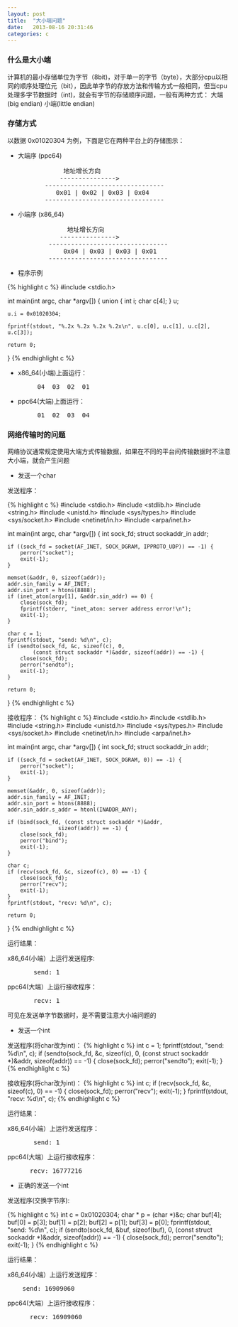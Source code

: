 ```yaml
---
layout: post
title:  "大小端问题"
date:   2013-08-16 20:31:46
categories: c
---
```


### 什么是大小端
计算机的最小存储单位为字节（8bit)，对于单一的字节（byte），大部分cpu以相同的顺序处理位元（bit），因此单字节的存放方法和传输方式一般相同，但当cpu处理多字节数据时（int)，就会有字节的存储顺序问题，一般有两种方式：  大端(big endian) 小端(little endian)

### 存储方式

以数据 0x01020304 为例，下面是它在两种平台上的存储图示：    

* 大端序 (ppc64)

<pre>
               地址增长方向
              --------------->
          --------------------------------
             0x01 | 0x02 | 0x03 | 0x04
          --------------------------------
</pre>

* 小端序 (x86_64)

<pre>
                地址增长方向
              --------------->
           --------------------------------
               0x04 | 0x03 | 0x03 | 0x01
           --------------------------------
</pre>

* 程序示例

{% highlight c %}
#include <stdio.h>

int main(int argc, char *argv[])
{
	union {
		int i;
		char c[4];
	} u;

	u.i = 0x01020304;

	fprintf(stdout, "%.2x %.2x %.2x %.2x\n", u.c[0], u.c[1], u.c[2], u.c[3]);

	return 0;
}
{% endhighlight c %}

* x86_64(小端)上面运行：

<pre>
        04  03  02  01
</pre>

* ppc64(大端)上面运行：

<pre>
        01  02  03  04
</pre>

### 网络传输时的问题    
网络协议通常规定使用大端方式传输数据，如果在不同的平台间传输数据时不注意大小端，就会产生问题

* 发送一个char

发送程序：

{% highlight c %}
#include <stdio.h>
#include <stdlib.h>
#include <string.h>
#include <unistd.h>
#include <sys/types.h>
#include <sys/socket.h>
#include <netinet/in.h>
#include <arpa/inet.h>

int main(int argc, char *argv[])
{
	int sock_fd;
	struct sockaddr_in addr;

	if ((sock_fd = socket(AF_INET, SOCK_DGRAM, IPPROTO_UDP)) == -1) {
		perror("socket");
		exit(-1);
	}

	memset(&addr, 0, sizeof(addr));
	addr.sin_family = AF_INET;
	addr.sin_port = htons(8888);
	if (inet_aton(argv[1], &addr.sin_addr) == 0) {
		close(sock_fd);
		fprintf(stderr, "inet_aton: server address error!\n");
		exit(-1);
	}

	char c = 1;
	fprintf(stdout, "send: %d\n", c);
	if (sendto(sock_fd, &c, sizeof(c), 0,
			(const struct sockaddr *)&addr, sizeof(addr)) == -1) {
		close(sock_fd);
		perror("sendto");
		exit(-1);
	}

	return 0;
}
{% endhighlight c %}

接收程序：
{% highlight c %}
#include <stdio.h>
#include <stdlib.h>
#include <string.h>
#include <unistd.h>
#include <sys/types.h>
#include <sys/socket.h>
#include <netinet/in.h>
#include <arpa/inet.h>

int main(int argc, char *argv[])
{
	int sock_fd;
	struct sockaddr_in addr;

	if ((sock_fd = socket(AF_INET, SOCK_DGRAM, 0)) == -1) {
		perror("socket");
		exit(-1);
	}

	memset(&addr, 0, sizeof(addr));
	addr.sin_family = AF_INET;
	addr.sin_port = htons(8888);
	addr.sin_addr.s_addr = htonl(INADDR_ANY);

	if (bind(sock_fd, (const struct sockaddr *)&addr,
					sizeof(addr)) == -1) {
		close(sock_fd);
		perror("bind");
		exit(-1);
	}

	char c;
	if (recv(sock_fd, &c, sizeof(c), 0) == -1) {
		close(sock_fd);
		perror("recv");
		exit(-1);
	}
	fprintf(stdout, "recv: %d\n", c);

	return 0;
}
{% endhighlight c %}

运行结果：

x86_64(小端）上运行发送程序:     

<pre>
       send: 1
</pre>

ppc64(大端）上运行接收程序：     

<pre>
       recv: 1
</pre>

可见在发送单字节数据时，是不需要注意大小端问题的

* 发送一个int

发送程序(将char改为int)：
{% highlight c %}
	int c = 1;
	fprintf(stdout, "send: %d\n", c);
	if (sendto(sock_fd, &c, sizeof(c), 0,
			(const struct sockaddr *)&addr, sizeof(addr)) == -1) {
                close(sock_fd);
		perror("sendto");
		exit(-1);
	}
{% endhighlight c %}

接收程序(将char改为int)：
{% highlight c %}
	int c;
	if (recv(sock_fd, &c, sizeof(c), 0) == -1) {
		close(sock_fd);
		perror("recv");
		exit(-1);
	}
	fprintf(stdout, "recv: %d\n", c);
{% endhighlight c %}

运行结果：

x86_64(小端）上运行发送程序：    

<pre>
       send: 1    
</pre>

ppc64(大端）上运行接收程序：    

<pre>
      recv: 16777216
</pre>

* 正确的发送一个int

发送程序(交换字节序):

{% highlight c %}
	int c = 0x01020304;
	char * p = (char *)&c;
	char buf[4];
	buf[0] = p[3];
	buf[1] = p[2];
	buf[2] = p[1];
	buf[3] = p[0];
	fprintf(stdout, "send: %d\n", c);
	if (sendto(sock_fd, &buf, sizeof(buf), 0,
			(const struct sockaddr *)&addr, sizeof(addr)) == -1) {
		close(sock_fd);
		perror("sendto");
		exit(-1);
	}
{% endhighlight c %}

运行结果：

x86_64(小端）上运行发送程序：    

<pre>
	send: 16909060
</pre>

ppc64(大端）上运行接收程序：    

<pre>
      recv: 16909060
</pre>

